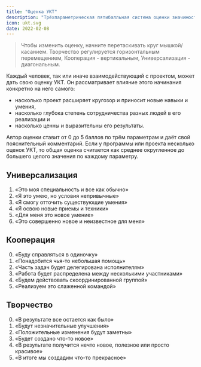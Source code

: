 ```yaml
---
title: "Оценка УКТ"
description: "Трёхпараметрическая пятибалльная система оценки значимости программ, проектов и любых начинаний в целом"
icon: ukt.svg
date: 2022-02-08
---
```



<script setup>
import {reactive} from 'vue'
import { useClamp } from '@vueuse/math'

const ukt = reactive({
  y:useClamp(3,0,5),
  k:useClamp(2,0,5),
  t:useClamp(5,0,5)
  })

function drag(e) {
  let [x,y] = e.delta
  if (x>0 && y<0 || x<0 && y>0) {
    ukt.y -= y/10
    ukt.y += x/10
  } else {
    ukt.t += x / 10
    ukt.k -= y / 10
  }
}

const us = [
  {y:0,k:0,t:0},
  {y:1,k:0,t:0},
  {y:2,k:0,t:0},
  {y:3,k:0,t:0},
  {y:4,k:0,t:0},
  {y:5,k:0,t:0},
]

const ks = [
  {y:0,k:0,t:0},
  {y:0,k:1,t:0},
  {y:0,k:2,t:0},
  {y:0,k:3,t:0},
  {y:0,k:4,t:0},
  {y:0,k:5,t:0},
]

const ts = [
  {y:0,k:0,t:0},
  {y:0,k:0,t:1},
  {y:0,k:0,t:2},
  {y:0,k:0,t:3},
  {y:0,k:0,t:4},
  {y:0,k:0,t:5},
]

</script>


<ukt-ring class="cursor-pointer" v-model="ukt" v-drag="drag" />

> Чтобы изменить оценку, начните перетаскивать круг мышкой/касанием. Творчество регулируется горизонтальным перемещением, Кооперация - вертикальным, Универсализация - диагональным.

Каждый человек, так или иначе взаимодействующий с проектом, может дать свою оценку УКТ. Он рассматривает влияние этого начинания конкретно на него самого:

- насколько проект расширяет кругозор и приносит новые навыки и умения,
- насколько глубока степень сотрудничества разных людей в его реализации и
- насколько ценны и выразительны его результаты.

Автор оценки ставит от 0 до 5 баллов по трём параметрам и даёт свой пояснительный комментарий. Если у программы или проекта несколько оценок УКТ, то общая оценка считается как среднее округленное до большего целого значения по каждому параметру.


## Универсализация

<div class="flex flex-wrap">
<ukt-ring style="flex: 1 1 100px" v-for="u in us" :key="u" :modelValue="u" />
</div>

1. «Это моя специальность и все как обычно»
2. «Я это умею, но условия непривычные»
3. «Я смогу отточить существующие умения»
4. «Я освою новые приемы и техники»
5. «Для меня это новое умение»
6. «Это совершенно новое и неизвестное для меня»


## Кооперация

<div class="flex flex-wrap">
<ukt-ring style="flex: 1 1 100px" v-for="u in ks" :key="u" :modelValue="u" />
</div>


0. «Буду справляться в одиночку»
1. «Понадобится чья-то небольшая помощь»
2. «Часть задач будет делегирована исполнителям»
3. «Работа будет распределена между несколькими участниками»
4. «Будем действовать скоординированной группой»
5. «Реализуем это слаженной командой»

## Творчество

<div class="flex flex-wrap">
<ukt-ring style="flex: 1 1 100px" v-for="u in ts" :key="u" :modelValue="u" />
</div>

0. «В результате все остается как было»
1. «Будут незначительные улучшения»
2. «Положительные изменения будут заметны»
3. «Будет создано что-то новое»
4. «В результате получится нечто новое, полезное или просто красивое»
5. «В итоге мы создадим что-то прекрасное»
